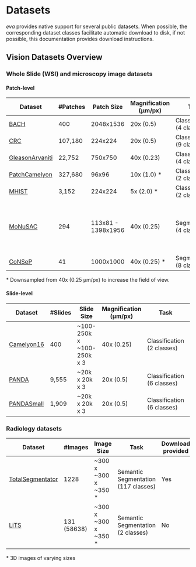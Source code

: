 # Datasets

*eva* provides native support for several public datasets. When possible, the corresponding dataset classes facilitate automatic download to disk, if not possible, this documentation provides download instructions.

## Vision Datasets Overview

### Whole Slide (WSI) and microscopy image datasets

#### Patch-level
| Dataset                            | #Patches | Patch Size | Magnification (μm/px)  | Task                       |   Tissue Type   |
|------------------------------------|----------|------------|------------------------|----------------------------|------------------|
| [BACH](bach.md)                    | 400      | 2048x1536  | 20x (0.5)              | Classification (4 classes) | Breast           |
| [CRC](crc.md)                      | 107,180  | 224x224    | 20x (0.5)              | Classification (9 classes) | Colorectal       |
| [GleasonArvaniti](crc.md)          | 22,752   | 750x750    | 40x (0.23)             | Classification (4 classes) | Prostate         |
| [PatchCamelyon](patch_camelyon.md) | 327,680  | 96x96      | 10x (1.0) \*           | Classification (2 classes) | Breast           |
| [MHIST](mhist.md)                  | 3,152    | 224x224    |  5x (2.0) \*           | Classification (2 classes) | Colorectal Polyp |
| [MoNuSAC](monusac.md)              | 294      | 113x81 - 1398x1956  | 40x (0.25)    | Segmentation (4 classes)   | Multi-Organ Cell Type (Breast, Kidney, Lung and Prostate) |
| [CoNSeP](consep.md)                | 41       | 1000x1000  |  40x (0.25) \*         | Segmentation (8 classes)   | Colorectal Nuclear |

\* Downsampled from 40x (0.25 μm/px) to increase the field of view.

#### Slide-level
| Dataset                            | #Slides  | Slide Size                | Magnification (μm/px)  | Task                       | Cancer Type      |
|------------------------------------|----------|---------------------------|------------------------|----------------------------|------------------|
| [Camelyon16](camelyon16.md)        | 400      | ~100-250k x ~100-250k x 3 |  40x (0.25)            | Classification (2 classes) | Breast           |
| [PANDA](panda.md)                  | 9,555    | ~20k x 20k x 3            |  20x (0.5)             | Classification (6 classes) | Prostate         |
| [PANDASmall](panda_small.md)       | 1,909     | ~20k x 20k x 3           |  20x (0.5)             | Classification (6 classes) | Prostate         |


### Radiology datasets

| Dataset | #Images | Image Size | Task  | Download provided
|---|---|---|---|---|
| [TotalSegmentator](total_segmentator.md) | 1228 | ~300 x ~300 x ~350 \* |  Semantic Segmentation (117 classes) | Yes |
| [LiTS](lits.md) | 131 (58638) | ~300 x ~300 x ~350 \* |  Semantic Segmentation (2 classes) | No |

\* 3D images of varying sizes

